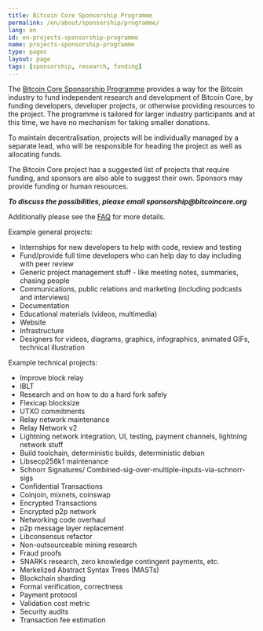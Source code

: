 ```yaml
---
title: Bitcoin Core Sponsorship Programme
permalink: /en/about/sponsorship/programme/
lang: en
id: en-projects-sponsorship-programme
name: projects-sponsorship-programme
type: pages
layout: page
tags: [sponsorship, research, funding]
---
```

The [Bitcoin Core Sponsorship Programme](/en/2016/04/04/announcing_sponsorship_programme/) provides a way for the Bitcoin industry to fund independent research and development of Bitcoin Core, by funding developers, developer projects, or otherwise providing resources to the project. The programme is tailored for larger industry participants and at this time, we have no mechanism for taking smaller donations.

To maintain decentralisation, projects will be individually managed by a separate lead, who will be responsible for heading the project as well as allocating funds.

The Bitcoin Core project has a suggested list of projects that require funding, and sponsors are also able to suggest their own. Sponsors may provide funding or human resources.

_**To discuss the possibilities, please email sponsorship<span style="display:none"></span>@bitcoincore.org**_

Additionally please see the [FAQ](/en/about/sponsorship/faq/) for more details.

Example general projects:

- Internships for new developers to help with code, review and testing
- Fund/provide full time developers who can help day to day including with peer review
- Generic project management stuff - like meeting notes, summaries, chasing people 
- Communications, public relations and marketing (including podcasts and interviews)
- Documentation
- Educational materials (videos, multimedia)
- Website
- Infrastructure
- Designers for videos, diagrams, graphics, infographics, animated GIFs, technical illustration

Example technical projects:

- Improve block relay
- IBLT
- Research and on how to do a hard fork safely
- Flexicap blocksize
- UTXO commitments
- Relay network maintenance
- Relay Network v2
- Lightning network integration, UI, testing, payment channels, lightning network stuff
- Build toolchain, deterministic builds, deterministic debian
- Libsecp256k1 maintenance
- Schnorr Signatures/ Combined-sig-over-multiple-inputs-via-schnorr-sigs
- Confidential Transactions
- Coinjoin, mixnets, coinswap
- Encrypted Transactions
- Encrypted p2p network
- Networking code overhaul
- p2p message layer replacement
- Libconsensus refactor
- Non-outsourceable mining research
- Fraud proofs
- SNARKs research, zero knowledge contingent payments, etc.
- Merkelized Abstract Syntax Trees (MASTs)
- Blockchain sharding
- Formal verification, correctness
- Payment protocol
- Validation cost metric
- Security audits
- Transaction fee estimation
